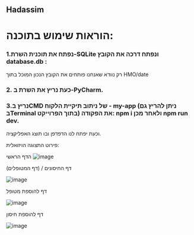 ## Hadassim
# הוראות שימוש בתוכנה:
### 1.נפתח את תוכנית השרת-SQLite ונפתח דרכה את הקובץ database.db    :

רק נוודא שאנחנו פותחים את הקובץ הנכון המוכל בתוך HMO/date

### 2. כעת נריץ את השרת ב-PyCharm.
 
### 3.נריץ בCMD של ניתוב תיקיית הלקוח - my-app (ניתן להריץ גם בTerminal בתוך הפרוייקט) את הפקודה: npm i ולאחר מכן npm run dev.

וכעת יפתח לנו הדפדפן ובו תוצג האפליקציה.

פירוט התצוגה הויזואלית:

הדף הראשי
![image](https://github.com/HadassaBagrish/Atida/assets/145606249/cdc2f5ea-cb13-4ce5-b5e7-aa7371291479)

דף החיסונים / (דף המטופלים)


![image](https://github.com/HadassaBagrish/Atida/assets/145606249/5f657e56-e8d9-4750-8ae9-10882b828767)



דף להוספת מטופל

![image](https://github.com/HadassaBagrish/Atida/assets/145606249/3323fd23-02c2-4f04-8d2c-76d472fce403)


דף להוספת חיסון


![image](https://github.com/HadassaBagrish/Atida/assets/145606249/c1e32566-9c61-4f84-aaa7-3c59a9b06fe1)



